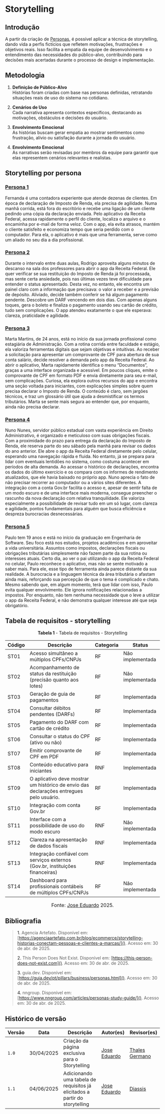 # Storytelling 

## Introdução 

A partir da criação de [Personas](https://requisitos-de-software.github.io/2025.1-ReceitaFederal/elicitacao/personas/), é possível aplicar a técnica de storytelling, dando vida a perfis fictícios que refletem motivações, frustrações e objetivos reais. Isso facilita a empatia da equipe de desenvolvimento e o entendimento das necessidades do público-alvo, contribuindo para decisões mais acertadas durante o processo de design e implementação.

## Metodologia
1. **Definição de Público-Alvo**  
   Histórias foram criadas com base nas personas definidas, retratando situações reais de uso do sistema no cotidiano.

2. **Cenários de Uso**  
   Cada narrativa apresenta contextos específicos, destacando as motivações, obstáculos e decisões do usuário.

3. **Envolvimento Emocional**     
   As histórias buscam gerar empatia ao mostrar sentimentos como frustração, alívio ou satisfação durante a jornada do usuário.

3. **Envolvimento Emocional**     
   As narrativas serão revisadas por membros da equipe para garantir que elas representem cenários relevantes e realistas.

## Storytelling por persona

### [Persona 1](https://requisitos-de-software.github.io/2025.1-ReceitaFederal/elicitacao/personas/#persona-1)

Fernanda é uma contadora experiente que atende dezenas de clientes. Em época de declaração de Imposto de Renda, ela precisa de agilidade. Numa manhã corrida, está fora do escritório e recebe uma ligação de um cliente pedindo uma cópia da declaração enviada. Pelo aplicativo da Receita Federal, acessa rapidamente o perfil do cliente, localiza o arquivo e o encaminha por e-mail de forma veloz. Com o app, ela evita atrasos, mantém o cliente satisfeito e economiza tempo que seria perdido com o computador. Para ela, o aplicativo é mais que uma ferramenta, serve como um aliado no seu dia a dia profissional.

### [Persona 2](https://requisitos-de-software.github.io/2025.1-ReceitaFederal/elicitacao/personas/#persona-2)

Durante o intervalo entre duas aulas, Rodrigo aproveita alguns minutos de descanso na sala dos professores para abrir o app da Receita Federal. Ele quer verificar se sua restituição do Imposto de Renda já foi processada, mas sente certa ansiedade, pois nas últimas vezes teve dificuldade para entender o status apresentado. Desta vez, no entanto, ele encontra um painel claro com a informação que precisava: o valor a receber e a previsão de depósito. Aliviado, decide também conferir se há algum pagamento pendente. Descobre um DARF vencendo em dois dias. Com apenas alguns toques, gera o boleto e finaliza o pagamento usando seu cartão de crédito, tudo sem complicações. O app atendeu exatamente o que ele esperava: clareza, praticidade e agilidade.

### [Persona 3](https://requisitos-de-software.github.io/2025.1-ReceitaFederal/elicitacao/personas/#persona-3)

Marta Martins, de 24 anos, está no início da sua jornada profissional como estagiária de Administração. Com a rotina corrida entre faculdade e estágio, ela valoriza ferramentas digitais que sejam objetivas e intuitivas. Ao receber a solicitação para apresentar um comprovante de CPF para abertura de sua conta salário, decide resolver a demanda pelo app da Receita Federal.
Ao abrir o aplicativo, Marta rapidamente identifica o menu “Documentos”, graças a uma interface organizada e acessível. Em poucos cliques, emite o comprovante de CPF em formato PDF e envia diretamente para seu e-mail, sem complicações.
Curiosa, ela explora outros recursos do app e encontra uma seção voltada para iniciantes, com explicações simples sobre quem precisa declarar o Imposto de Renda. O conteúdo é claro, sem jargões técnicos, e traz um glossário útil que ajuda a desmistificar os termos tributários. Marta se sente mais segura ao entender que, por enquanto, ainda não precisa declarar.

### [Persona 4](https://requisitos-de-software.github.io/2025.1-ReceitaFederal/elicitacao/personas/#persona-4)

Nuno Nunes, servidor público estadual com vasta experiência em Direito Administrativo, é organizado e meticuloso com suas obrigações fiscais. Com a proximidade do prazo para entrega da declaração do Imposto de Renda, ele reserva parte do seu sábado pela manhã para revisar os dados do ano anterior.
Ele abre o app da Receita Federal diretamente pelo celular, esperando uma navegação rápida e fluida. No entanto, já se prepara para lidar com eventuais lentidões no sistema, como costuma acontecer em períodos de alta demanda. Ao acessar o histórico de declarações, encontra os dados do último exercício e os compara com os informes de rendimento atualizados, que ele havia baixado no próprio app.
Nuno aprecia o fato de não precisar recorrer ao computador ou a vários sites diferentes. A integração com a conta Gov.br facilita o acesso e, apesar de sentir falta de um modo escuro e de uma interface mais moderna, consegue preencher o rascunho da nova declaração com relativa tranquilidade. Ele valoriza especialmente a possibilidade de revisar tudo em um só lugar, com clareza e agilidade, pontos fundamentais para alguém que busca eficiência e despreza burocracias desnecessárias.

### [Persona 5](https://requisitos-de-software.github.io/2025.1-ReceitaFederal/elicitacao/personas/#persona-5)

Paulo tem 19 anos e está no início da graduação em Engenharia de Software. Seu foco está nos estudos, projetos acadêmicos e em aproveitar a vida universitária. Assuntos como impostos, declarações fiscais ou obrigações tributárias simplesmente não fazem parte da sua rotina ou interesses atuais.
Certo dia, ao ver o pai utilizando o app da Receita Federal no celular, Paulo reconhece o aplicativo, mas não se sente motivado a saber mais. Para ele, esse tipo de ferramenta ainda parece distante da sua realidade. A burocracia e a linguagem técnica da área tributária o afastam ainda mais, reforçando sua percepção de que o tema é complicado e chato.
Mesmo sabendo que, em algum momento, terá que lidar com isso, Paulo evita qualquer envolvimento. Ele ignora notificações relacionadas a impostos. Por enquanto, não tem nenhuma necessidade que o leve a utilizar o app da Receita Federal, e não demonstra qualquer interesse até que seja obrigatório.

## Tabela de requisitos - storytelling 

<p style="text-align: center"><b>Tabela 1</b> - Tabela de requisitos - Storytelling </p>

| Código | Descrição                                                                               | Categoria | Status         | 
| ------ | --------------------------------------------------------------------------------------- | --------- |-------------- |    
| ST01   | Acesso simultâneo a múltiplos CPFs/CNPJs                                                | RF        | Não implementada |
| ST02   | Acompanhamento de status da restituição (precisão quanto aos lotes)                     | RF        | Não implementada |
| ST03   | Geração de guia de pagamentos                                                           | RF        | Implementada |
| ST04   | Consultar débitos pendentes (DARFs)                                                     | RF        | Implementada |
| ST05   | Pagamento do DARF com cartão de crédito                                                 | RF        | Implementada |
| ST06   | Consultar o status do CPF (ativo ou não)                                                | RF        | Implementada |
| ST07   | Emitir comprovante de CPF em PDF                                                        | RF        | Implementada |
| ST08   | Conteúdo educativo para iniciantes                                                      | RNF       | Implementada |
| ST09   | O aplicativo deve mostrar um histórico de envio das declarações entregues pelo usuário. | RF        | Implementada |
| ST10   | Integração com conta Gov.br                                                             | RF        | Implementada |
| ST11   | Interface com a possibilidade de uso do modo escuro                                     | RNF       | Não implementada |
| ST12   | Clareza na apresentação de dados fiscais                                                | RNF       | Implementada |
| ST13   | Integração confiável com serviços externos (Gov.br, instituições financeiras)           | RNF       | Implementada |
| ST14   | Dashboard para profissionais contábeis de múltiplos CPFs/CNPJs                          | RF        | Não implementada |

<font size="3"><p style="text-align: center">Fonte: [Jose Eduardo](https://github.com/jevprado) 2025.</p></font>

## Bibliografia

> <a>1.</a> Agencia Artefato. Disponível em: [https://agenciaartefato.com.br/blog/ecommerce/storytelling-historias-conectam-pessoas-e-clientes-a-marcas/](). Acesso em: 30 de abr. de 2025.
>
> <a>2.</a> This Person Does Not Exist. Disponível em: [https://this-person-does-not-exist.com](). Acesso em: 30 de abr. de 2025.
>
> <a>3.</a> guia.dev. Disponível em: [https://guia.dev/pt/pillars/business/personas.html](). Acesso em: 30 de abr. de 2025.
>
> <a>4.</a> nngroup. Disponível em: [https://www.nngroup.com/articles/personas-study-guide/](). Acesso em: 30 de abr. de 2025.
>


## Histórico de versão
Versão |   Data    | Descrição                                                                   | Autor(es)  | Revisor(es) |
------ | --------- | --------------------------------------------------------------------------- | ---------- | ----------  |
`1.0`  |30/04/2025 | Criação da página exclusiva para o Storytelling                             | [Jose Eduardo](https://github.com/jevprado) | [Thales Germano](https://github.com/thalesgvl) |
`1.1`  |04/06/2025 | Adicionando uma tabela de requisitos já elicitados a partir do storytelling | [Jose Eduardo](https://github.com/jevprado) | [Diassis](https://github.com/Diaxiz) |
